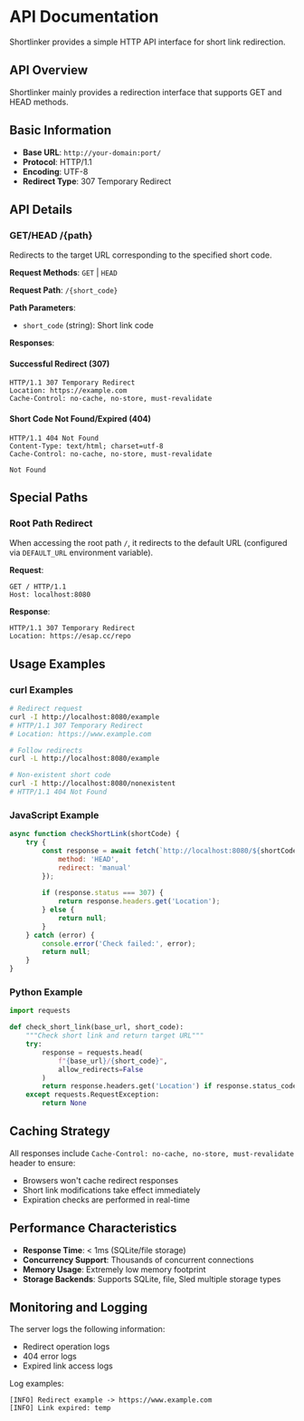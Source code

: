 # API Documentation

Shortlinker provides a simple HTTP API interface for short link redirection.

## API Overview

Shortlinker mainly provides a redirection interface that supports GET and HEAD methods.

## Basic Information

- **Base URL**: `http://your-domain:port/`
- **Protocol**: HTTP/1.1
- **Encoding**: UTF-8
- **Redirect Type**: 307 Temporary Redirect

## API Details

### GET/HEAD /{path}

Redirects to the target URL corresponding to the specified short code.

**Request Methods**: `GET` | `HEAD`

**Request Path**: `/{short_code}`

**Path Parameters**:
- `short_code` (string): Short link code

**Responses**:

#### Successful Redirect (307)
```http
HTTP/1.1 307 Temporary Redirect
Location: https://example.com
Cache-Control: no-cache, no-store, must-revalidate
```

#### Short Code Not Found/Expired (404)
```http
HTTP/1.1 404 Not Found
Content-Type: text/html; charset=utf-8
Cache-Control: no-cache, no-store, must-revalidate

Not Found
```

## Special Paths

### Root Path Redirect

When accessing the root path `/`, it redirects to the default URL (configured via `DEFAULT_URL` environment variable).

**Request**:
```http
GET / HTTP/1.1
Host: localhost:8080
```

**Response**:
```http
HTTP/1.1 307 Temporary Redirect
Location: https://esap.cc/repo
```

## Usage Examples

### curl Examples

```bash
# Redirect request
curl -I http://localhost:8080/example
# HTTP/1.1 307 Temporary Redirect
# Location: https://www.example.com

# Follow redirects
curl -L http://localhost:8080/example

# Non-existent short code
curl -I http://localhost:8080/nonexistent
# HTTP/1.1 404 Not Found
```

### JavaScript Example

```javascript
async function checkShortLink(shortCode) {
    try {
        const response = await fetch(`http://localhost:8080/${shortCode}`, {
            method: 'HEAD',
            redirect: 'manual'
        });
        
        if (response.status === 307) {
            return response.headers.get('Location');
        } else {
            return null;
        }
    } catch (error) {
        console.error('Check failed:', error);
        return null;
    }
}
```

### Python Example

```python
import requests

def check_short_link(base_url, short_code):
    """Check short link and return target URL"""
    try:
        response = requests.head(
            f"{base_url}/{short_code}",
            allow_redirects=False
        )
        return response.headers.get('Location') if response.status_code == 307 else None
    except requests.RequestException:
        return None
```

## Caching Strategy

All responses include `Cache-Control: no-cache, no-store, must-revalidate` header to ensure:
- Browsers won't cache redirect responses
- Short link modifications take effect immediately
- Expiration checks are performed in real-time

## Performance Characteristics

- **Response Time**: < 1ms (SQLite/file storage)
- **Concurrency Support**: Thousands of concurrent connections
- **Memory Usage**: Extremely low memory footprint
- **Storage Backends**: Supports SQLite, file, Sled multiple storage types

## Monitoring and Logging

The server logs the following information:
- Redirect operation logs
- 404 error logs
- Expired link access logs

Log examples:
```
[INFO] Redirect example -> https://www.example.com
[INFO] Link expired: temp
```
